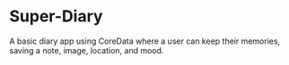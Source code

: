 # Super-Diary

A basic diary app using CoreData where a user can keep their memories, saving a note, image, location, and mood.
